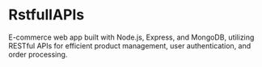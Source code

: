 # RstfullAPIs
E-commerce web app built with Node.js, Express, and MongoDB, utilizing RESTful APIs for efficient product management, user authentication, and order processing.
